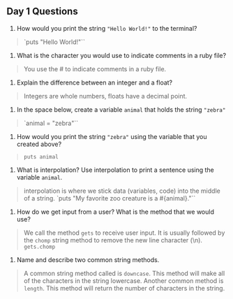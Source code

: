 ## Day 1 Questions

1. How would you print the string `"Hello World!"` to the terminal?
> `puts "Hello World!"``

1. What is the character you would use to indicate comments in a ruby file?
> You use the # to indicate comments in a ruby file.

1. Explain the difference between an integer and a float?
> Integers are whole numbers, floats have a decimal point.

1. In the space below, create a variable `animal` that holds the string `"zebra"`
> `animal = "zebra"``

1. How would you print the string `"zebra"` using the variable that you created above?
> `puts animal`

1. What is interpolation? Use interpolation to print a sentence using the variable `animal`.
> interpolation is where we stick data (variables, code) into the middle of a string.
  `puts "My favorite zoo creature is a #{animal}."``

1. How do we get input from a user? What is the method that we would use?
> We call the method `gets` to receive user input. It is usually followed by the `chomp` string method to remove the new line character (\n). `gets.chomp`

1. Name and describe two common string methods.
> A common string method called is `downcase`. This method will make all of the characters in the string lowercase. Another common method is `length`. This method will return the number of characters in the string.
